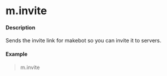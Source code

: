 # m.invite

#### Description

Sends the invite link for makebot so you can invite it to servers.

#### Example

> m.invite
